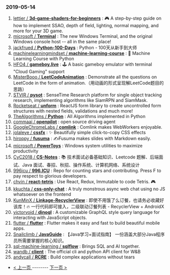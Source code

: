 ### 2019-05-14 
1. [lettier / **3d-game-shaders-for-beginners**](https://github.com/lettier/3d-game-shaders-for-beginners) : 🎮 A step-by-step guide on how to implement SSAO, depth of field, lighting, normal mapping, and more for your 3D game.
1. [microsoft / **Terminal**](https://github.com/microsoft/Terminal) : The new Windows Terminal, and the original Windows console host -- all in the same place!
1. [jackfrued / **Python-100-Days**](https://github.com/jackfrued/Python-100-Days) : Python - 100天从新手到大师
1. [machinelearningmindset / **machine-learning-course**](https://github.com/machinelearningmindset/machine-learning-course) : 💬 Machine Learning Course with Python
1. [HFO4 / **gameboy.live**](https://github.com/HFO4/gameboy.live) : 🕹️ A basic gameboy emulator with terminal "Cloud Gaming" support
1. [MisterBooo / **LeetCodeAnimation**](https://github.com/MisterBooo/LeetCodeAnimation) : Demonstrate all the questions on LeetCode in the form of animation.（用动画的形式呈现解LeetCode题目的思路）
1. [STVIR / **pysot**](https://github.com/STVIR/pysot) : SenseTime Research platform for single object tracking research, implementing algorithms like SiamRPN and SiamMask.
1. [Rocketseat / **unform**](https://github.com/Rocketseat/unform) : ReactJS form library to create uncontrolled form structures with nested fields, validations and much more!
1. [TheAlgorithms / **Python**](https://github.com/TheAlgorithms/Python) : All Algorithms implemented in Python
1. [commaai / **openpilot**](https://github.com/commaai/openpilot) : open source driving agent
1. [GoogleChromeLabs / **comlink**](https://github.com/GoogleChromeLabs/comlink) : Comlink makes WebWorkers enjoyable.
1. [jolaleye / **cssfx**](https://github.com/jolaleye/cssfx) : ✨ Beautifully simple click-to-copy CSS effects
1. [hiroppy / **fusuma**](https://github.com/hiroppy/fusuma) : ✍️Fusuma makes slides with Markdown easily.
1. [microsoft / **PowerToys**](https://github.com/microsoft/PowerToys) : Windows system utilities to maximize productivity
1. [CyC2018 / **CS-Notes**](https://github.com/CyC2018/CS-Notes) : 📚 技术面试必备基础知识、Leetcode 题解、后端面试、Java 面试、春招、秋招、操作系统、计算机网络、系统设计
1. [996icu / **996.ICU**](https://github.com/996icu/996.ICU) : Repo for counting stars and contributing. Press F to pay respect to glorious developers.
1. [chvin / **react-tetris**](https://github.com/chvin/react-tetris) : Use React, Redux, Immutable to code Tetris. 🎮
1. [kkuchta / **css-only-chat**](https://github.com/kkuchta/css-only-chat) : A truly monstrous async web chat using no JS whatsoever on the frontend
1. [KunMinX / **Linkage-RecyclerView**](https://github.com/KunMinX/Linkage-RecyclerView) : 即使不用饿了么订餐，也请务必收藏好该库！🔥 一行代码即可接入，二级联动订餐列表 - RecyclerView + AndroidX
1. [victorvoid / **dinoql**](https://github.com/victorvoid/dinoql) : A customizable GraphQL style query language for interacting with JavaScript objects.
1. [flutter / **flutter**](https://github.com/flutter/flutter) : Flutter makes it easy and fast to build beautiful mobile apps.
1. [Snailclimb / **JavaGuide**](https://github.com/Snailclimb/JavaGuide) : 【Java学习+面试指南】 一份涵盖大部分Java程序员所需要掌握的核心知识。
1. [sql-machine-learning / **sqlflow**](https://github.com/sql-machine-learning/sqlflow) : Brings SQL and AI together.
1. [wandb / **client**](https://github.com/wandb/client) : The official cli and python API client for W&B
1. [andycall / **RCRE**](https://github.com/andycall/RCRE) : Build complex applications without tears 

- [ < 上一页 ](https://github.com/able8/github-trending-daily-record/blob/master/2019-05-13.md) -------- [ 下一页 > ](https://github.com/able8/github-trending-daily-record/blob/master/2019-05-15.md)
